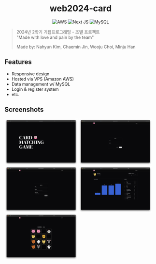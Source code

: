 <div align="center">
  <h1>web2024-card</h1>  
    
  ![AWS](https://img.shields.io/badge/AWS-%23FF9900.svg?style=for-the-badge&logo=amazon-aws&logoColor=white)
  ![Next JS](https://img.shields.io/badge/Next-black?style=for-the-badge&logo=next.js&logoColor=white)
  ![MySQL](https://img.shields.io/badge/mysql-4479A1.svg?style=for-the-badge&logo=mysql&logoColor=white)
</div>

> 2024년 2학기 기웹프로그래밍 - 조별 프로젝트  
> "Made with love and pain by the team"  
>  
> Made by: Nahyun Kim, Chaemin Jin, Wooju Choi, Minju Han 

## Features
- Responsive design
- Hosted via VPS (Amazon AWS)
- Data management w/ MySQL
- Login & register system
- etc.

## Screenshots
<div align="left">
  <img src="imgs/home.png" width="48%">
  <img src="imgs/login.png" width="48%">
  <img src="imgs/register.png" width="48%">
  <img src="imgs/dashboard.png" width="48%">
  <img src="imgs/game.png" width="48%">
</div>